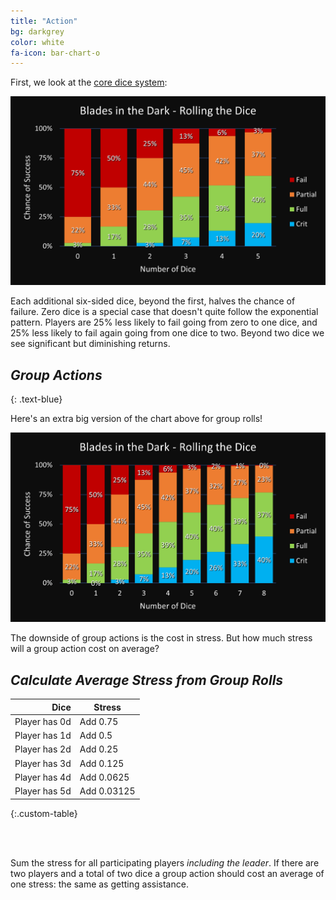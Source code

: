```yaml
---
title: "Action"
bg: darkgrey
color: white
fa-icon: bar-chart-o
---
```


First, we look at the [core dice system](https://bladesinthedark.com/core-system):

![Stacked Bar Chart](/img/DiceChances2.png "Core Dice Outcomes")

Each additional six-sided dice, beyond the first, halves the chance of failure. Zero dice is a special case that doesn't quite follow the exponential pattern. Players are 25% less likely to fail going from zero to one dice, and 25% less likely to fail again going from one dice to two. Beyond two dice we see significant but diminishing returns.

## *Group Actions*
{: .text-blue}

Here's an extra big version of the chart above for group rolls!

![Stacked Bar Chart](/img/DiceChances.png "Core Dice Outcomes Chart Extended")

The downside of group actions is the cost in stress. But how much stress will a group action cost on average?

## *Calculate Average Stress from Group Rolls*

| Dice          | Stress      |
| ------------: | ----------- |
| Player has 0d | Add 0.75    |
| Player has 1d | Add 0.5     |
| Player has 2d | Add 0.25    |
| Player has 3d | Add 0.125   |
| Player has 4d | Add 0.0625  |
| Player has 5d | Add 0.03125 |
{:.custom-table}

<br/><br/>

Sum the stress for all participating players *including the leader*. If there are two players and a total of two dice a group action should cost an average of one stress: the same as getting assistance. 